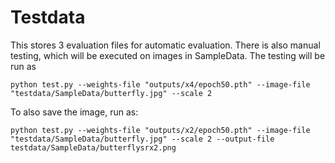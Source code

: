 # Testdata
This stores 3 evaluation files for automatic evaluation.
There is also manual testing, which will be executed on images in SampleData.
The testing will be run as 

```
python test.py --weights-file "outputs/x4/epoch50.pth" --image-file "testdata/SampleData/butterfly.jpg" --scale 2
```

To also save the image, run as:

```
python test.py --weights-file "outputs/x2/epoch50.pth" --image-file "testdata/SampleData/butterfly.jpg" --scale 2 --output-file testdata/SampleData/butterflysrx2.png
```
